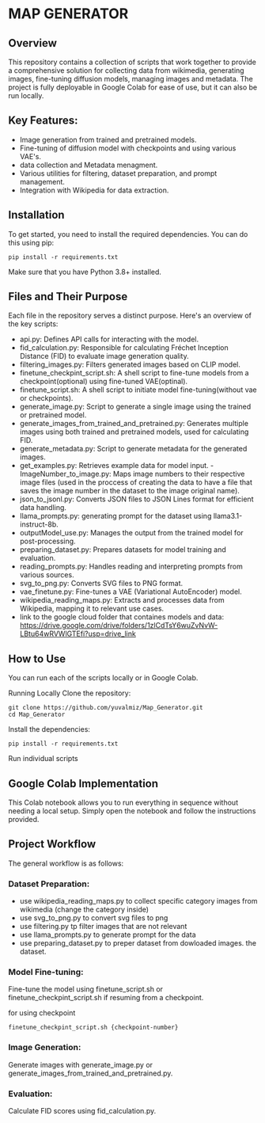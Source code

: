 # MAP GENERATOR
## Overview
This repository contains a collection of scripts that work together to provide a comprehensive solution for collecting data from wikimedia, generating images, fine-tuning diffusion models, managing images and metadata. The project is fully deployable in Google Colab for ease of use, but it can also be run locally.

## Key Features:
- Image generation from trained and pretrained models.
- Fine-tuning of diffusion model with checkpoints and using various VAE's.
- data collection and Metadata menagment.
- Various utilities for filtering, dataset preparation, and prompt management.
- Integration with Wikipedia for data extraction.
## Installation
To get started, you need to install the required dependencies. You can do this using pip:

```
pip install -r requirements.txt
```
Make sure that you have Python 3.8+ installed.

## Files and Their Purpose
Each file in the repository serves a distinct purpose. Here's an overview of the key scripts:

- api.py: Defines API calls for interacting with the model.
- fid_calculation.py: Responsible for calculating Fréchet Inception Distance (FID) to evaluate image generation quality.
- filtering_images.py: Filters generated images based on CLIP model.
- finetune_checkpint_script.sh: A shell script to fine-tune models from a checkpoint(optional) using fine-tuned VAE(optinal).
- finetune_script.sh: A shell script to initiate model fine-tuning(without vae or checkpoints).
- generate_image.py: Script to generate a single image using the trained or pretrained model.
- generate_images_from_trained_and_pretrained.py: Generates multiple images using both trained and pretrained models, used for calculating FID.
- generate_metadata.py: Script to generate metadata for the generated images.
- get_examples.py: Retrieves example data for model input.
-ImageNumber_to_image.py: Maps image numbers to their respective image files (used in the proccess of creating the data to have a file that saves the image number in the dataset to the image original name).
- json_to_jsonl.py: Converts JSON files to JSON Lines format for efficient data handling.
- llama_prompts.py: generating prompt for the dataset using llama3.1-instruct-8b.
- outputModel_use.py: Manages the output from the trained model for post-processing.
- preparing_dataset.py: Prepares datasets for model training and evaluation.
- reading_prompts.py: Handles reading and interpreting prompts from various sources.
- svg_to_png.py: Converts SVG files to PNG format.
- vae_finetune.py: Fine-tunes a VAE (Variational AutoEncoder) model.
- wikipedia_reading_maps.py: Extracts and processes data from Wikipedia, mapping it to relevant use cases.
- link to the google cloud folder that containes models and data: https://drive.google.com/drive/folders/1zlCdTsY6wuZvNvW-LBtu64wRVWlGTEfi?usp=drive_link

## How to Use
You can run each of the scripts locally or in Google Colab.

Running Locally
Clone the repository:

```
git clone https://github.com/yuvalmiz/Map_Generator.git
cd Map_Generator
```
Install the dependencies:

```
pip install -r requirements.txt
```
Run individual scripts


## Google Colab Implementation

This Colab notebook allows you to run everything in sequence without needing a local setup. Simply open the notebook and follow the instructions provided.

## Project Workflow
The general workflow is as follows:

### Dataset Preparation:

- use wikipedia_reading_maps.py to collect specific category images from wikimedia (change the category inside)
- use svg_to_png.py to convert svg files to png
- use filtering.py tp filter images that are not relevant
- use llama_prompts.py to generate prompt for the data
- use preparing_dataset.py to preper dataset from dowloaded images. the dataset.

### Model Fine-tuning:

Fine-tune the model using finetune_script.sh or finetune_checkpint_script.sh if resuming from a checkpoint.

for using checkpoint 
```
finetune_checkpint_script.sh {checkpoint-number}
```

### Image Generation:

Generate images with generate_image.py or generate_images_from_trained_and_pretrained.py.
### Evaluation:

Calculate FID scores using fid_calculation.py.
